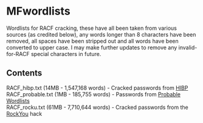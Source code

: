 # MFwordlists
Wordlists for RACF cracking, these have all been taken from various sources (as credited below), any words longer than 8 characters have been removed, all spaces have been stripped out and all words have been converted to upper case. I may make further updates to remove any invalid-for-RACF special characters in future.  

## Contents  
RACF_hibp.txt (14MB - 1,547,168 words) - Cracked passwords from [HIBP](https://haveibeenpwned.com/Passwords)  
RACF_probable.txt (1MB - 185,755 words) - Passwords from [Probable Wordlists](https://github.com/berzerk0/Probable-Wordlists)  
RACF_rocku.txt (61MB - 7,710,644 words) - Cracked passwords from the [RockYou](https://www.theregister.co.uk/2010/01/21/lame_passwords_exposed_by_rockyou_hack/) hack  